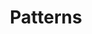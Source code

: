 ---
title: Patterns
linkTitle: Patterns
description: >
    Modern app development patterns
menu:
    main:
        parent: "sections"
        weight: 2
---